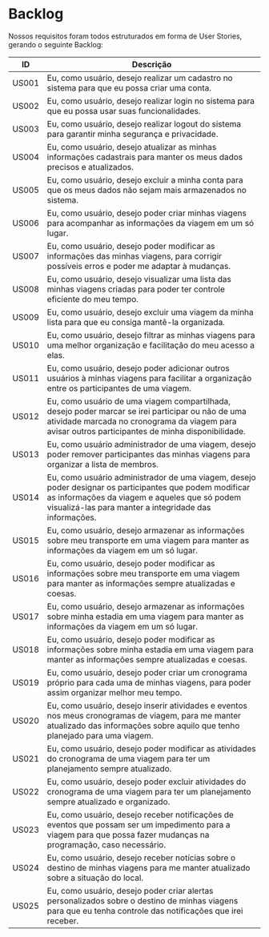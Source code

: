 # Backlog

Nossos requisitos foram todos estruturados em forma de User Stories, gerando o seguinte Backlog:

|   ID   |  Descrição                                                                                                                                                                               |
| ------ | ----------------------------------------------------------------------------------------------------------------------------------------------------------------------------------------------------------------- |
| US001  | Eu, como usuário, desejo realizar um cadastro no sistema para que eu possa criar uma conta.                                                                                                                       |
| US002  | Eu, como usuário, desejo realizar login no sistema para que eu possa usar suas funcionalidades.                                                                                                                   |
| US003  | Eu, como usuário, desejo realizar logout do sistema para garantir minha segurança e privacidade.                                                                                                                  |
| US004  | Eu, como usuário, desejo atualizar as minhas informações cadastrais para manter os meus dados precisos e atualizados.                                                                                             |
| US005  | Eu, como usuário, desejo excluir a minha conta para que os meus dados não sejam mais armazenados no sistema.                                                                                                      |
| US006  | Eu, como usuário, desejo poder criar minhas viagens para acompanhar as informações da viagem em um só lugar.                                                                                                      |
| US007  | Eu, como usuário, desejo poder modificar as informações das minhas viagens, para corrigir possíveis erros e poder me adaptar à mudanças.                                                                          |
| US008  | Eu, como usuário, desejo visualizar uma lista das minhas viagens criadas para poder ter controle eficiente do meu tempo.                                                                                          |
| US009  | Eu, como usuário, desejo excluir uma viagem da minha lista para que eu consiga mantê-la organizada.                                                                                                               |
| US010  | Eu, como usuário, desejo filtrar as minhas viagens para uma melhor organização e facilitação do meu acesso a elas.                                                                                                |
| US011  | Eu, como usuário, desejo poder adicionar outros usuários à minhas viagens para facilitar a organização entre os participantes de uma viagem.                                                                      |
| US012  | Eu, como usuário de uma viagem compartilhada, desejo poder marcar se irei participar ou não de uma atividade marcada no cronograma da viagem para avisar outros participantes de minha disponibilidade.           |
| US013  | Eu, como usuário administrador de uma viagem, desejo poder remover participantes das minhas viagens para organizar a lista de membros.                                                                            |
| US014  | Eu, como usuário administrador de uma viagem, desejo poder designar os participantes que podem modificar as informações da viagem e aqueles que só podem visualizá-las para manter a integridade das informações. |
| US015  | Eu, como usuário, desejo armazenar as informações sobre meu transporte em uma viagem para manter as informações da viagem em um só lugar.                                                                         |
| US016  | Eu, como usuário, desejo poder modificar as informações sobre meu transporte em uma viagem para manter as informações sempre atualizadas e coesas.                                                                |
| US017  | Eu, como usuário, desejo armazenar as informações sobre minha estadia em uma viagem para manter as informações da viagem em um só lugar.                                                                          |
| US018  | Eu, como usuário, desejo poder modificar as informações sobre minha estadia em uma viagem para manter as informações sempre atualizadas e coesas.                                                                 |
| US019  | Eu, como usuário, desejo poder criar um cronograma próprio para cada uma de minhas viagens, para poder assim organizar melhor meu tempo.                                                                          |
| US020  | Eu, como usuário, desejo inserir atividades e eventos nos meus cronogramas de viagem, para me manter atualizado das informações sobre aquilo que tenho planejado para uma viagem.                                 |
| US021  | Eu, como usuário, desejo poder modificar as atividades do cronograma de uma viagem para ter um planejamento sempre atualizado.                                                                                    |
| US022  | Eu, como usuário, desejo poder excluir atividades do cronograma de uma viagem para ter um planejamento sempre atualizado e organizado.                                                                            |
| US023  | Eu, como usuário, desejo receber notificações de eventos que possam ser um impedimento para a viagem para que possa fazer mudanças na programação, caso necessário.                                               |
| US024  | Eu, como usuário, desejo receber notícias sobre o destino de minhas viagens para me manter atualizado sobre a situação do local.                                                                                  |
| US025  | Eu, como usuário, desejo poder criar alertas personalizados sobre o destino de minhas viagens para que eu tenha controle das notificações que irei receber.                                                       |